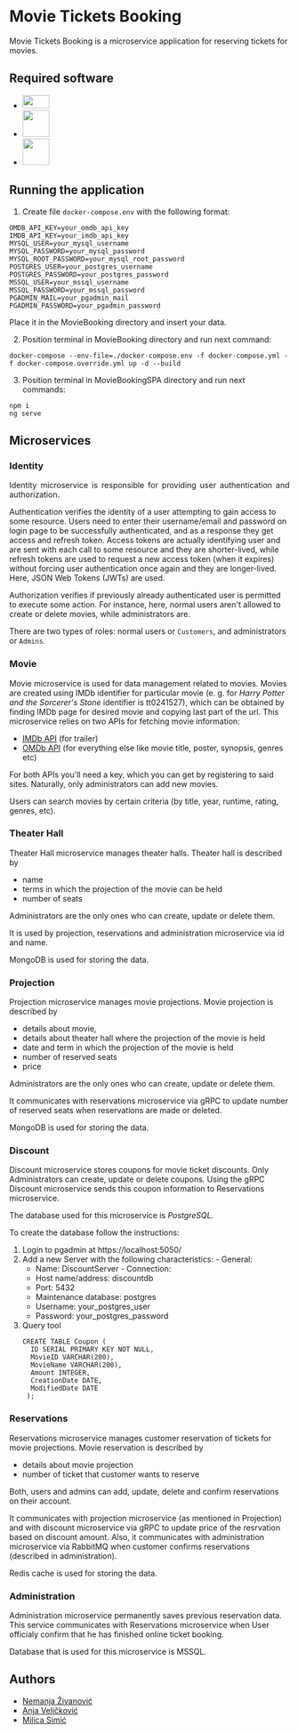 # Movie Tickets Booking

Movie Tickets Booking is a microservice application for reserving tickets for movies.

## Required software

<ul>
  <li><a style="display: inline" href="https://dotnet.microsoft.com/en-us/download/dotnet/5.0/"><img src="https://miro.medium.com/max/800/1*_C0iRh_fgu8rc0qhQNDCDw.png" height="24" width="48" ></a></li>
  <li><a style="display: inline" href="https://angular.io//"><img src="https://angular.io/assets/images/logos/angular/shield-large.svg" height="48" width="48" ></a></li>
  <li><a style="display: inline" href="https://www.docker.com/"><img src="https://avatars.githubusercontent.com/u/5429470?s=280&v=4" height="48" width="48" ></a></li>
</ul>



## Running the application

1. Create file `docker-compose.env` with the following format:

```
OMDB_API_KEY=your_omdb_api_key
IMDB_API_KEY=your_imdb_api_key
MYSQL_USER=your_mysql_username
MYSQL_PASSWORD=your_mysql_password
MYSQL_ROOT_PASSWORD=your_mysql_root_password
POSTGRES_USER=your_postgres_username
POSTGRES_PASSWORD=your_postgres_password
MSSQL_USER=your_mssql_username
MSSQL_PASSWORD=your_mssql_password
PGADMIN_MAIL=your_pgadmin_mail
PGADMIN_PASSWORD=your_pgadmin_password
```

Place it in the MovieBooking directory and insert your data.

2. Position terminal in MovieBooking directory and run next command:

``` 
docker-compose --env-file=./docker-compose.env -f docker-compose.yml -f docker-compose.override.yml up -d --build 
``` 
 
3. Position terminal in MovieBookingSPA directory and run next commands:
``` 
npm i
ng serve
``` 

## Microservices

### Identity

<p align="justify"> Identity microservice is responsible for providing user authentication and authorization.

Authentication verifies the identity of a user attempting to gain access to some resource. Users need to enter their username/email and password on login page to be successfully authenticated, and as a response they get access and refresh token. Access tokens are actually identifying user and are sent with each call to some resource and they are shorter-lived, while refresh tokens are used to request a new access token (when it expires) without forcing user authentication once again and they are longer-lived. Here, JSON Web Tokens (JWTs) are used.

Authorization verifies if previously already authenticated user is permitted to execute some action. For instance, here, normal users aren't allowed to create or delete movies, while administrators are.

There are two types of roles: normal users or <code>Customers</code>, and administrators or <code>Admins</code>.
 </p>

### Movie
Movie microservice is used for data management related to movies. Movies are created using IMDb identifier for particular movie (e. g. for <i>Harry Potter and the Sorcerer's Stone</i> identifier is tt0241527), which can be obtained by finding IMDb page for desired movie and copying last part of the url. This microservice relies on two APIs for fetching movie information: 
* <a href="https://imdb-api.com/">IMDb API</a> (for trailer)
* <a href="https://www.omdbapi.com//">OMDb API</a> (for everything else like movie title, poster, synopsis, genres etc)

For both APIs you'll need a key, which you can get by registering to said sites. Naturally, only administrators can add new movies.

Users can search movies by certain criteria (by title, year, runtime, rating, genres, etc).

### Theater Hall

Theater Hall microservice manages theater halls. Theater hall is described by
* name
* terms in which the projection of the movie can be held 
* number of seats

Administrators are the only ones who can create, update or delete them.

It is used by projection, reservations and administration microservice via id and name.

MongoDB is used for storing the data.

### Projection

Projection microservice manages movie projections. Movie projection is described by 
* details about movie,
* details about theater hall where the projection of the movie is held
* date and term in which the projection of the movie is held 
* number of reserved seats
* price 

Administrators are the only ones who can create, update or delete them. 

It communicates with reservations microservice via gRPC to update number of reserved seats when reservations are made or deleted.

MongoDB is used for storing the data.

### Discount

  Discount microservice stores coupons for movie ticket discounts. Only Administrators can create, update or delete coupons. 
  Using the gRPC Discount microservice sends this coupon information to Reservations microservice.
  
  The database used for this microservice is *PostgreSQL*.

  To create the database follow the instructions:
   1. Login to pgadmin at https://localhost:5050/
   2. Add a new Server with the following characteristics:
    - General:
      - Name: DiscountServer
    - Connection:
      - Host name/address: discountdb
      - Port: 5432 
      - Maintenance database: postgres 
      - Username: your_postgres_user 
      - Password: your_postgres_password
   3. Query tool
      ```
      CREATE TABLE Coupon (
        ID SERIAL PRIMARY KEY NOT NULL,
        MovieID VARCHAR(200),
        MovieName VARCHAR(200),
        Amount INTEGER, 
        CreationDate DATE,
        ModifiedDate DATE
       );
      ```
### Reservations

Reservations microservice manages customer reservation of tickets for movie projections. Movie reservation is described by 
* details about movie projection
* number of ticket that customer wants to reserve

Both, users and admins can add, update, delete and confirm reservations on their account.

It communicates with projection microservice (as mentioned in Projection) and with discount microservice via gRPC to update price of the resrvation based on discount amount.
Also, it communicates with administration microservice via RabbitMQ when customer confirms reservations (described in administration).

Redis cache is used for storing the data.


### Administration
 Administration microservice permanently saves previous reservation data.
 This service communicates with Reservations microservice when User officialy confirm that he has finished online ticket booking.

 Database that is used for this microservice is MSSQL.
 
 
## Authors

* [Nemanja Živanović](https://github.com/NemanjaZivanovic)
* [Anja Veličković](https://github.com/anjavelickovic)
* [Milica Simić](https://github.com/milicas19) 
